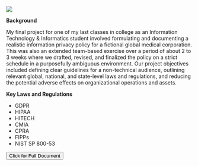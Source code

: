 <img src="https://comminfo.rutgers.edu/themes/custom/comminfo/logo.svg">

**Background**

<p> My final project for one of my last classes in college as an Information Technology & Informatics student involved formulating and documenting a realistic information privacy policy for a fictional global medical corporation. This was also an extended team-based exercise over a period of about 2 to 3 weeks where we drafted, revised, and finalized the policy on a strict schedule in a purposefully ambiguous environment. Our project objectives included defining clear guidelines for a non-technical audience, outlining relevant global, national, and state-level laws and regulations, and reducing the potential adverse effects on organizational operations and assets.</p> 

**Key Laws and Regulations**
- GDPR
- HIPAA
- HITECH
- CMIA
- CPRA
- FIPPs
- NIST SP 800-53
  
<a href="https://github.com/consinhu/info_p3/blob/main/Copy%20of%20IP3%20Final_Deliverable%201_Group%20A.docx.pdf" target="_blank" rel="noopener noreferrer">
  <button>Click for Full Document</button>
